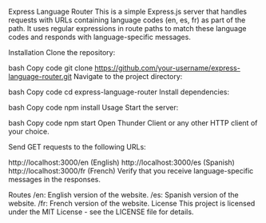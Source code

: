 Express Language Router
This is a simple Express.js server that handles requests with URLs containing language codes (en, es, fr) as part of the path. It uses regular expressions in route paths to match these language codes and responds with language-specific messages.

Installation
Clone the repository:

bash
Copy code
git clone https://github.com/your-username/express-language-router.git
Navigate to the project directory:

bash
Copy code
cd express-language-router
Install dependencies:

bash
Copy code
npm install
Usage
Start the server:

bash
Copy code
npm start
Open Thunder Client or any other HTTP client of your choice.

Send GET requests to the following URLs:

http://localhost:3000/en (English)
http://localhost:3000/es (Spanish)
http://localhost:3000/fr (French)
Verify that you receive language-specific messages in the responses.

Routes
/en: English version of the website.
/es: Spanish version of the website.
/fr: French version of the website.
License
This project is licensed under the MIT License - see the LICENSE file for details.
